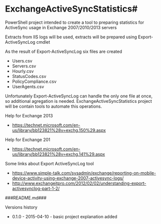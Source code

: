 # ExchangeActiveSyncStatistics#

PowerShell project intended to create a tool to preparing statistics for ActiveSync usage in Exchange 2007/2010/2013 servers

Extracts from IIS logs will be used, extracts will be prepared using Export-ActiveSyncLog cmdlet

As the result of Export-ActiveSyncLog six files are created
- Users.csv
- Servers.csv
- Hourly.csv
- StatusCodes.csv
- PolicyCompliance.csv
- UserAgents.csv

Unfortunately Export-ActiveSyncLog can handle the only one file at once, so additional agregation is needed. ExchangeActiveSyncStatistics project will be contain tools to automate this operations.


Help for Exchange 2013
- https://technet.microsoft.com/en-us/library/bb123821%28v=exchg.150%29.aspx

Help for Exchange 201
- https://technet.microsoft.com/en-us/library/bb123821%28v=exchg.141%29.aspx

Some links about Export ActiveSyncLog tool
- https://www.simple-talk.com/sysadmin/exchange/reporting-on-mobile-device-activity-using-exchange-2007-activesync-logs/
- http://www.exchangeitpro.com/2012/02/02/understanding-export-activesynclog-part-1-2/


###README.md###

Versions history
- 0.1.0 - 2015-04-10 - basic project explanation added
